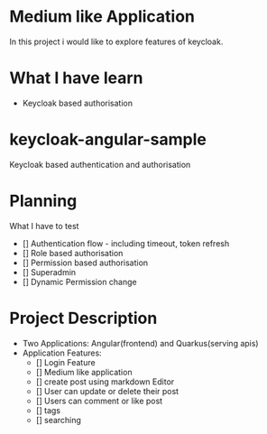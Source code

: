 # Medium like Application

In this project i would like to explore features of keycloak.

# What I have learn

* Keycloak based authorisation

# keycloak-angular-sample

Keycloak based authentication and authorisation

# Planning

What I have to test

* [] Authentication flow - including timeout, token refresh
* [] Role based authorisation
* [] Permission based authorisation
* [] Superadmin
* [] Dynamic Permission change


# Project Description

* Two Applications: Angular(frontend) and Quarkus(serving apis)
* Application Features:
    - [] Login Feature
    - [] Medium like application
    - [] create post using markdown Editor
    - [] User can update or delete their post
    - [] Users can comment or like post
    - [] tags
    - [] searching

